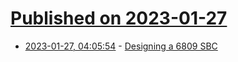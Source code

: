# [Published on 2023-01-27](index.md)

* [2023-01-27, 04:05:54](https://lobste.rs/s/xavaff/designing_6809_sbc) - [Designing a 6809 SBC](https://jbevren.wordpress.com/2018/09/22/designing-a-6809-sbc/)
